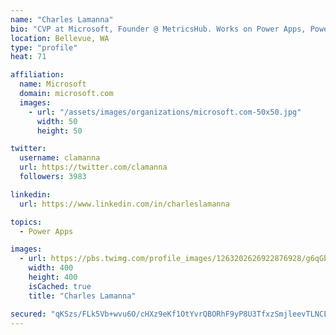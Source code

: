 ```yaml
---
name: "Charles Lamanna"
bio: "CVP at Microsoft, Founder @ MetricsHub. Works on Power Apps, Power Automate, Power Virtual Agent, Common Data Service and Dynamics 365."
location: Bellevue, WA
type: "profile"
heat: 71

affiliation:
  name: Microsoft
  domain: microsoft.com
  images:
    - url: "/assets/images/organizations/microsoft.com-50x50.jpg"
      width: 50
      height: 50

twitter:
  username: clamanna
  url: https://twitter.com/clamanna
  followers: 3983

linkedin:
  url: https://www.linkedin.com/in/charleslamanna

topics:
  - Power Apps

images:
  - url: https://pbs.twimg.com/profile_images/1263202626922876928/g6qGbHZ-_400x400.jpg
    width: 400
    height: 400
    isCached: true
    title: "Charles Lamanna"

secured: "qKSzs/FLk5Vb+wvu6O/cHXz9eKf1OtYvrQBORhF9yP8U3TfxzSmjleevTLNCEVHzWVze/MBAJ+CgkmIb8d7DB645guH3cf+rpsNpuv9HDLjipREus9lCVYOiHsf9NVjKSUboiPMbbKzxDsnxXqeMUkLi9/6+ElDtl2e7yeAA0odGfiVM+bQsH9YZpXoac6/9T62+jm+G0MYXGZIrNaE+QJIKvybrH2fYEFEVUDpb+fBCrrr3gdWL1mOG3kM0n18r4Bjm4ucMNJbxFD4/rQqzf8kvx73iWMHTLaPY/YfH5xPyEO3P68dIim/Z2XABAwM7cegpFBGyv5EYJRhrQMeKkmwl0cJcG75WS90wwz6vnflCw6k51RZLiRkzEsUIImNnkhZfAUkdNHs5PE7C9ZVJUlSyPia0SM+m8xWRyiSf39s=;b5PvLKlgNyr/KP0r/81WbA=="
---
```


